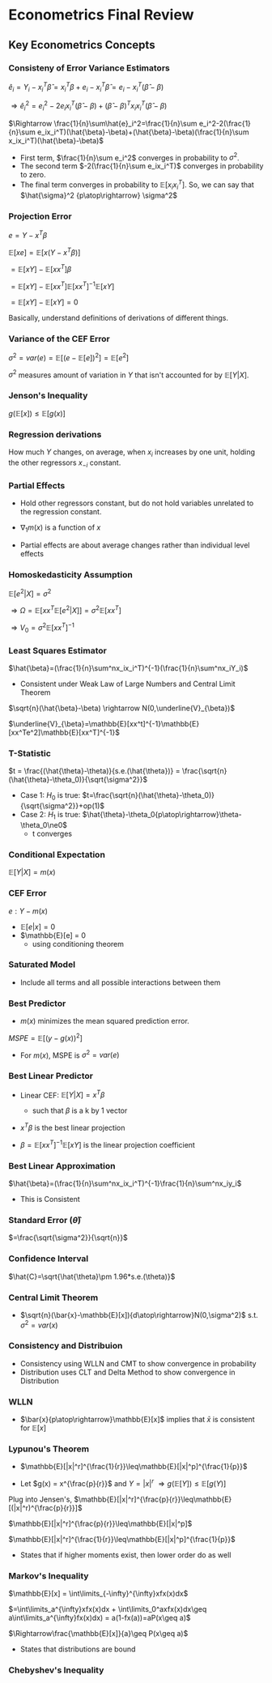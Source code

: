 # Econometrics Final Review

## Key Econometrics Concepts

### Consisteny of Error Variance Estimators

$\hat{e}_i = Y_i - x_i^T\hat{\beta} = x_i^T\beta + e_i - x_i^T\hat{\beta} = e_i - x_i^T(\hat{\beta}-\beta)$

$\Rightarrow \hat{e}_i^2 = e_i^2 -2e_ix_i^T(\hat{\beta}-\beta) + (\hat{\beta}-\beta)^Tx_ix_i^T(\hat{\beta}-\beta)$

$\Rightarrow \frac{1}{n}\sum\hat{e}_i^2=\frac{1}{n}\sum e_i^2-2(\frac{1}{n}\sum e_ix_i^T)(\hat{\beta}-\beta)+(\hat{\beta}-\beta)(\frac{1}{n}\sum x_ix_i^T)(\hat{\beta}-\beta)$

* First term, $\frac{1}{n}\sum e_i^2$ converges in probability to $\sigma^2$. 
* The second term $-2(\frac{1}{n}\sum e_ix_i^T)$ converges in probability to zero.  
* The final term converges in probability to $\mathbb{E}[x_ix_i^T]$. So, we can say that $\hat{\sigma}^2 {p\atop\rightarrow} \sigma^2$

### Projection Error

$e=Y-x^T\beta$

$\mathbb{E}[xe] = \mathbb{E}[x(Y-x^T\beta)]$

$= \mathbb{E}[xY]-\mathbb{E}[xx^T]\beta$ 

$= \mathbb{E}[xY] - \mathbb{E}[xx^T]\mathbb{E}[xx^T]^{-1}\mathbb{E}[xY]$

$= \mathbb{E}[xY] - \mathbb{E}[xY] = 0$

Basically, understand definitions of derivations of different things.

### Variance of the CEF Error

$\sigma^2 = var(e) = \mathbb{E}[(e-\mathbb{E}[e])^2] = \mathbb{E}[e^2]$

$\sigma^2$ measures amount of variation in $Y$ that isn't accounted for by $\mathbb{E}[Y|X]$.

### Jenson's Inequality

$g(\mathbb{E}[x]) \leq \mathbb{E}[g(x)]$

### Regression derivations

How much $Y$ changes, on average, when $x_i$ increases by one unit, holding the other regressors $x_{-i}$ constant.

### Partial Effects

* Hold other regressors constant, but do not hold variables unrelated to the regression constant.

* $\nabla_1 m(x)$ is a function of $x$

* Partial effects are about average changes rather than individual level effects

### Homoskedasticity Assumption

$\mathbb{E}[e^2|X] = \sigma^2$

$\Rightarrow\Omega = \mathbb{E}[xx^T\mathbb{E}[e^2|X]] = \sigma^2\mathbb{E}[xx^T]$

$\Rightarrow V_0 = \sigma^2\mathbb{E}[xx^T]^{-1}$

### Least Squares Estimator

$\hat{\beta}=(\frac{1}{n}\sum^nx_ix_i^T)^{-1}(\frac{1}{n}\sum^nx_iY_i)$

* Consistent under Weak Law of Large Numbers and Central Limit Theorem

$\sqrt{n}(\hat{\beta}-\beta) \rightarrow N(0,\underline{V}_{\beta})$

$\underline{V}_{\beta}=\mathbb{E}[xx^t]^{-1}\mathbb{E}[xx^Te^2]\mathbb{E}[xx^T]^{-1}$

### T-Statistic

$t = \frac{(\hat{\theta}-\theta)}{s.e.(\hat{\theta})} = \frac{\sqrt{n}(\hat{\theta}-\theta_0)}{\sqrt{\sigma^2}}$

* Case 1: $H_0$ is true:
$t=\frac{\sqrt{n}(\hat{\theta}-\theta_0)}{\sqrt{\sigma^2}}+op(1)$
* Case 2: $H_1$ is true:
$\hat{\theta}-\theta_0{p\atop\rightarrow}\theta-\theta_0\ne0$
  * t converges

### Conditional Expectation

$\mathbb{E}[Y|X] = m(x)$

### CEF Error

$e: Y-m(x)$
* $\mathbb{E}[e|x] = 0$
* $\mathbb{E}[e] = 0
  * using conditioning theorem

### Saturated Model

* Include all terms and all possible interactions between them

### Best Predictor

* $m(x)$ minimizes the mean squared prediction error.

$MSPE = \mathbb{E}[(y-g(x))^2]$

* For $m(x)$, MSPE is $\sigma^2 = var(e)$

### Best Linear Predictor

* Linear CEF: $\mathbb{E}[Y|X] = x^T\beta$
  * such that $\beta$ is a k by 1 vector
* $x^T\beta$ is the best linear projection

* $\beta = \mathbb{E}[xx^T]^{-1}\mathbb{E}[xY]$ is the linear projection coefficient

### Best Linear Approximation

$\hat{\beta}=(\frac{1}{n}\sum^nx_ix_i^T)^{-1}\frac{1}{n}\sum^nx_iy_i$
* This is Consistent

### Standard Error $(\hat{\theta})$
$=\frac{\sqrt{\sigma^2}}{\sqrt{n}}$

### Confidence Interval

$\hat{C}=\sqrt{\hat{\theta}\pm 1.96*s.e.(\theta)}$

### Central Limit Theorem

* $\sqrt{n}(\bar{x}-\mathbb{E}[x]){d\atop\rightarrow}N(0,\sigma^2)$ s.t. $\sigma^2 = var(x)$

### Consistency and Distribuion

* Consistency using WLLN and CMT to show convergence in probability
* Distribution uses CLT and Delta Method to show convergence in Distribution

### WLLN
* $\bar{x}{p\atop\rightarrow}\mathbb{E}[x]$ implies that $\bar{x}$ is consistent for $\mathbb{E}[x]$

### Lypunou's Theorem

* $\mathbb{E}[|x|^r]^{\frac{1}{r}}\leq\mathbb{E}[|x|^p]^{\frac{1}{p}}$
- Let $g(x) = x^{\frac{p}{r}}$ and $Y=|x|^r$ $\Rightarrow g(\mathbb{E}[Y])\leq\mathbb{E}[g(Y)]$

Plug into Jensen's, $\mathbb{E}[|x|^r]^{\frac{p}{r}}\leq\mathbb{E}[(|x|^r)^{\frac{p}{r}}]$

$\mathbb{E}[|x|^r]^{\frac{p}{r}}\leq\mathbb{E}[|x|^p]$

$\mathbb{E}[|x|^r]^{\frac{1}{r}}\leq\mathbb{E}[|x|^p]^{\frac{1}{p}}$

* States that if higher moments exist, then lower order do as well

### Markov's Inequality

$\mathbb{E}[x] = \int\limits_{-\infty}^{\infty}xfx(x)dx$

$=\int\limits_a^{\infty}xfx(x)dx + \int\limits_0^axfx(x)dx\geq a\int\limits_a^{\infty}fx(x)dx) = a(1-fx(a))=aP(x\geq a)$

$\Rightarrow\frac{\mathbb{E}[x]}{a}\geq P(x\geq a)$

* States that distributions are bound

### Chebyshev's Inequality


